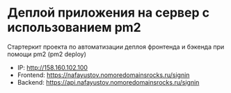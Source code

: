 # Деплой приложения на сервер с использованием pm2

Стартеркит проекта по автоматизации деплоя фронтенда и бэкенда при помощи pm2 (pm2 deploy)

* IP: http://158.160.102.100
* Frontend: https://nafayustov.nomoredomainsrocks.ru/signin
* Backend: https://api.nafayustov.nomoredomainsrocks.ru/signin
